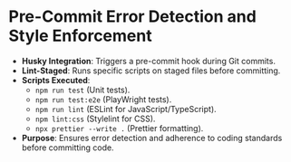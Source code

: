 # Pre-Commit Error Detection and Style Enforcement

- **Husky Integration**: Triggers a pre-commit hook during Git commits.
- **Lint-Staged**: Runs specific scripts on staged files before committing.
- **Scripts Executed**:
  - `npm run test` (Unit tests).
  - `npm run test:e2e` (PlayWright tests).
  - `npm run lint` (ESLint for JavaScript/TypeScript).
  - `npm lint:css` (Stylelint for CSS).
  - `npx prettier --write .` (Prettier formatting).
- **Purpose**: Ensures error detection and adherence to coding standards before committing code.
